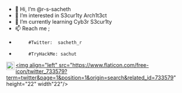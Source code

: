 - 👋 Hi, I’m @r-s-sacheth
- 👀 I’m interested in S3cur1ty Arch1t3ct
- 🌱 I’m currently learning Cyb3r S3cur1ty
- 📫 Reach me ;
-          #Twitter:  sacheth_r
-          #TryHackMe: sachut
         
<!---
r-s-sacheth/r-s-sacheth is a ✨ special ✨ repository because its `README.md` (this file) appears on your GitHub profile.
You can click the Preview link to take a look at your changes.
--->
<a href="https://www.instagram.com/r_s_sacheth/" target="blank"> <img align="left" src="https://raw.githubusercontent.com/rahuldkjain/github-profile-readme-generator/master/src/images/icons/Social/instagram.svg" height="22" width="22"/> </a>
<a href="https://twitter.com/sacheth_r/" target="blank"><img align="left" src="https://www.flaticon.com/free-icon/twitter_733579?term=twitter&page=1&position=1&origin=search&related_id=733579" height="22" width"22"/> </a>
